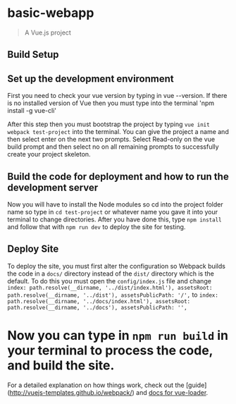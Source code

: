 # basic-webapp

> A Vue.js project

## Build Setup

## Set up the development environment
First you need to check your vue version by typing in vue --version. 
If there is no installed version of Vue then you must type into the terminal 
'npm install -g vue-cli'

After this step then you must bootstrap the project by typing `vue init webpack test-project` into
the terminal. You can give the project a name and then select enter on the next two prompts. 
Select Read-only on the vue build prompt and then select no on all remaining prompts 
to successfully create your project skeleton.

## Build the code for deployment and how to run the development server
Now you will have to install the Node modules so cd into the project folder name so type in 
 `cd test-project` or whatever name you gave it into your terminal to change directories. 
After you have done this, type `npm install` and follow that with `npm run dev` to 
deploy the site for testing. 

## Deploy Site
To deploy the site, you must first alter the configuration so Webpack builds the code in a `docs/` 
directory instead of the  `dist/` directory which is the default. To do this you must open the
`config/index.js` file and change
`index: path.resolve(__dirname, '../dist/index.html'),
 assetsRoot: path.resolve(__dirname, '../dist'),
 assetsPublicPath: '/',`
 to 
`index: path.resolve(__dirname, '../docs/index.html'),
 assetsRoot: path.resolve(__dirname, '../docs'),
 assetsPublicPath: '',`

# Now you can type in `npm run build` in your terminal to process the code, and build the site.

For a detailed explanation on how things work, check out the [guide]
(http://vuejs-templates.github.io/webpack/) and [docs for vue-loader](http://vuejs.github.io/vue-loader).
